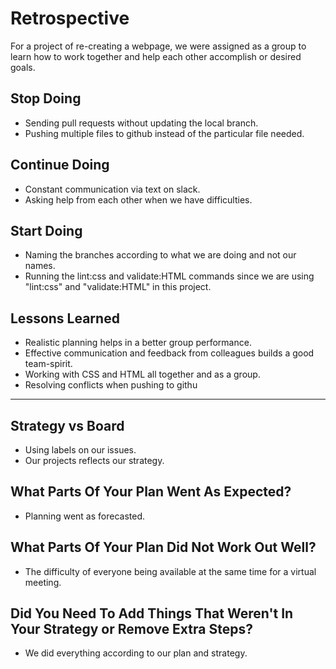 # Retrospective

For a project of re-creating a webpage, we were assigned as a group to learn how
to work together and help each other accomplish or desired goals.

## Stop Doing

- Sending pull requests without updating the local branch.
- Pushing multiple files to github instead of the particular file needed.

## Continue Doing

- Constant communication via text on slack.
- Asking help from each other when we have difficulties.

## Start Doing

- Naming the branches according to what we are doing and not our names.
- Running the lint:css and validate:HTML commands since we are using "lint:css"
  and "validate:HTML" in this project.

## Lessons Learned

- Realistic planning helps in a better group performance.
- Effective communication and feedback from colleagues builds a good
  team-spirit.
- Working with CSS and HTML all together and as a group.
- Resolving conflicts when pushing to githu

---

## Strategy vs Board

- Using labels on our issues.
- Our projects reflects our strategy.

## What Parts Of Your Plan Went As Expected?

- Planning went as forecasted.

## What Parts Of Your Plan Did Not Work Out Well?

- The difficulty of everyone being available at the same time for a virtual
  meeting.

## Did You Need To Add Things That Weren't In Your Strategy or Remove Extra Steps?

- We did everything according to our plan and strategy.
